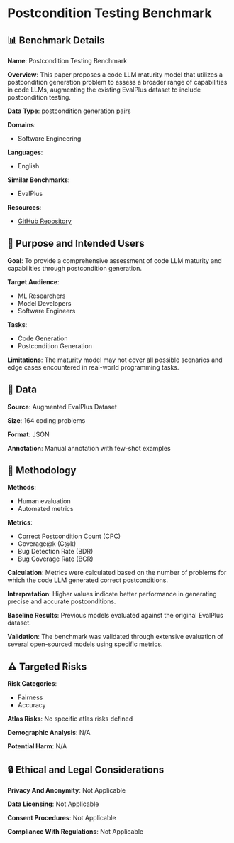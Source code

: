 # Postcondition Testing Benchmark

## 📊 Benchmark Details

**Name**: Postcondition Testing Benchmark

**Overview**: This paper proposes a code LLM maturity model that utilizes a postcondition generation problem to assess a broader range of capabilities in code LLMs, augmenting the existing EvalPlus dataset to include postcondition testing.

**Data Type**: postcondition generation pairs

**Domains**:
- Software Engineering

**Languages**:
- English

**Similar Benchmarks**:
- EvalPlus

**Resources**:
- [GitHub Repository](https://github.com/MatureModel/PostcondGen)

## 🎯 Purpose and Intended Users

**Goal**: To provide a comprehensive assessment of code LLM maturity and capabilities through postcondition generation.

**Target Audience**:
- ML Researchers
- Model Developers
- Software Engineers

**Tasks**:
- Code Generation
- Postcondition Generation

**Limitations**: The maturity model may not cover all possible scenarios and edge cases encountered in real-world programming tasks.

## 💾 Data

**Source**: Augmented EvalPlus Dataset

**Size**: 164 coding problems

**Format**: JSON

**Annotation**: Manual annotation with few-shot examples

## 🔬 Methodology

**Methods**:
- Human evaluation
- Automated metrics

**Metrics**:
- Correct Postcondition Count (CPC)
- Coverage@k (C@k)
- Bug Detection Rate (BDR)
- Bug Coverage Rate (BCR)

**Calculation**: Metrics were calculated based on the number of problems for which the code LLM generated correct postconditions.

**Interpretation**: Higher values indicate better performance in generating precise and accurate postconditions.

**Baseline Results**: Previous models evaluated against the original EvalPlus dataset.

**Validation**: The benchmark was validated through extensive evaluation of several open-sourced models using specific metrics.

## ⚠️ Targeted Risks

**Risk Categories**:
- Fairness
- Accuracy

**Atlas Risks**:
No specific atlas risks defined

**Demographic Analysis**: N/A

**Potential Harm**: N/A

## 🔒 Ethical and Legal Considerations

**Privacy And Anonymity**: Not Applicable

**Data Licensing**: Not Applicable

**Consent Procedures**: Not Applicable

**Compliance With Regulations**: Not Applicable
